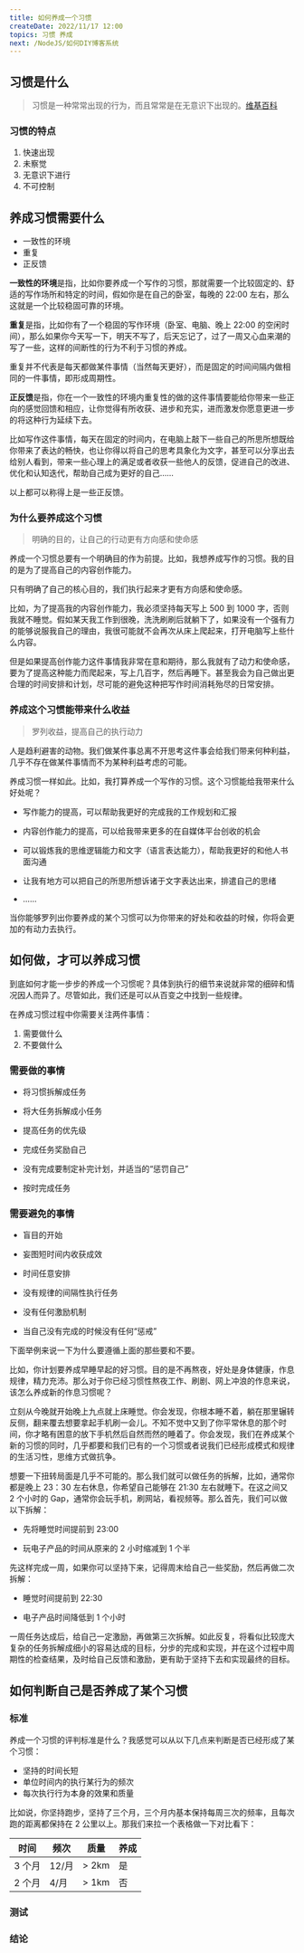 ```yaml
---
title: 如何养成一个习惯
createDate: 2022/11/17 12:00
topics: 习惯 养成
next: /NodeJS/如何DIY博客系统
---
```


## 习惯是什么

> 习惯是一种常常出现的行为，而且常常是在无意识下出现的。[维基百科](https://zh.wikipedia.org/zh-cn/%E4%B9%A0%E6%83%AF)

### 习惯的特点

1. 快速出现
2. 未察觉
3. 无意识下进行
4. 不可控制

## 养成习惯需要什么

- 一致性的环境
- 重复
- 正反馈

**一致性的环境**是指，比如你要养成一个写作的习惯，那就需要一个比较固定的、舒适的写作场所和特定的时间，假如你是在自己的卧室，每晚的 22:00 左右，那么这就是一个比较稳固可靠的环境。

**重复**是指，比如你有了一个稳固的写作环境（卧室、电脑、晚上 22:00 的空闲时间），那么如果你今天写一下，明天不写了，后天忘记了，过了一周又心血来潮的写了一些，这样的间断性的行为不利于习惯的养成。

重复并不代表是每天都做某件事情（当然每天更好），而是固定的时间间隔内做相同的一件事情，即形成周期性。

**正反馈**是指，你在一个一致性的环境内重复性的做的这件事情要能给你带来一些正向的感觉回馈和相应，让你觉得有所收获、进步和充实，进而激发你愿意更进一步的将这种行为延续下去。

比如写作这件事情，每天在固定的时间内，在电脑上敲下一些自己的所思所想既给你带来了表达的畅快，也让你得以将自己的思考具象化为文字，甚至可以分享出去给别人看到，带来一些心理上的满足或者收获一些他人的反馈，促进自己的改进、优化和认知迭代，帮助自己成为更好的自己……

以上都可以称得上是一些正反馈。

### 为什么要养成这个习惯

> 明确的目的，让自己的行动更有方向感和使命感

养成一个习惯总要有一个明确目的作为前提。比如，我想养成写作的习惯。我的目的是为了提高自己的内容创作能力。

只有明确了自己的核心目的，我们执行起来才更有方向感和使命感。

比如，为了提高我的内容创作能力，我必须坚持每天写上 500 到 1000 字，否则我就不睡觉。假如某天我工作到很晚，洗洗刷刷后就躺下了，如果没有一个强有力的能够说服我自己的理由，我很可能就不会再次从床上爬起来，打开电脑写上些什么内容。

但是如果提高创作能力这件事情我非常在意和期待，那么我就有了动力和使命感，要为了提高这种能力而爬起来，写上几百字，然后再睡下。甚至我会为自己做出更合理的时间安排和计划，尽可能的避免这种把写作时间消耗殆尽的日常安排。

### 养成这个习惯能带来什么收益

> 罗列收益，提高自己的执行动力

人是趋利避害的动物。我们做某件事总离不开思考这件事会给我们带来何种利益，几乎不存在做某件事情而不为某种利益考虑的可能。

养成习惯一样如此。比如，我打算养成一个写作的习惯。这个习惯能给我带来什么好处呢？

- 写作能力的提高，可以帮助我更好的完成我的工作规划和汇报

- 内容创作能力的提高，可以给我带来更多的在自媒体平台创收的机会

- 可以锻炼我的思维逻辑能力和文字（语言表达能力），帮助我更好的和他人书面沟通

- 让我有地方可以把自己的所思所想诉诸于文字表达出来，排遣自己的思绪

- ……

当你能够罗列出你要养成的某个习惯可以为你带来的好处和收益的时候，你将会更加的有动力去执行。

## 如何做，才可以养成习惯

到底如何才能一步步的养成一个习惯呢？具体到执行的细节来说就非常的细碎和情况因人而异了。尽管如此，我们还是可以从百变之中找到一些规律。

在养成习惯过程中你需要关注两件事情：

1. 需要做什么
2. 不要做什么

### 需要做的事情

- 将习惯拆解成任务

- 将大任务拆解成小任务

- 提高任务的优先级

- 完成任务奖励自己

- 没有完成要制定补完计划，并适当的“惩罚自己”

- 按时完成任务

### 需要避免的事情

- 盲目的开始

- 妄图短时间内收获成效

- 时间任意安排

- 没有规律的间隔性执行任务

- 没有任何激励机制

- 当自己没有完成的时候没有任何“惩戒”

下面举例来说一下为什么要遵循上面的那些要和不要。

比如，你计划要养成早睡早起的好习惯。目的是不再熬夜，好处是身体健康，作息规律，精力充沛。那么对于你已经习惯性熬夜工作、刷剧、网上冲浪的作息来说，该怎么养成新的作息习惯呢？

立刻从今晚就开始晚上九点就上床睡觉。你会发现，你根本睡不着，躺在那里辗转反侧，翻来覆去想要拿起手机刷一会儿。不知不觉中又到了你平常休息的那个时间，你才略有困意的放下手机然后自然而然的睡着了。你会发现，我们在养成某个新的习惯的同时，几乎都要和我们已有的一个习惯或者说我们已经形成模式和规律的生活习性，思维方式做抗争。

想要一下扭转局面是几乎不可能的。那么我们就可以做任务的拆解，比如，通常你都是晚上 23：30 左右休息，你希望自己能够在 21:30 左右就睡下。在这之间又 2 个小时的 Gap，通常你会玩手机，刷网站，看视频等。那么首先，我们可以做以下拆解：

- 先将睡觉时间提前到 23:00

- 玩电子产品的时间从原来的 2 小时缩减到 1 个半

先这样完成一周，如果你可以坚持下来，记得周末给自己一些奖励，然后再做二次拆解：

- 睡觉时间提前到 22:30

- 电子产品时间降低到 1 个小时

一周任务达成后，给自己一定激励，再做第三次拆解。如此反复，将看似比较庞大复杂的任务拆解成细小的容易达成的目标，分步的完成和实现，并在这个过程中周期性的检查结果，及时给自己反馈和激励，更有助于坚持下去和实现最终的目标。

## 如何判断自己是否养成了某个习惯

### 标准

养成一个习惯的评判标准是什么？我感觉可以从以下几点来判断是否已经形成了某个习惯：

- 坚持的时间长短
- 单位时间内的执行某行为的频次
- 每次执行行为本身的效果和质量

比如说，你坚持跑步，坚持了三个月，三个月内基本保持每周三次的频率，且每次跑的距离都保持在 2 公里以上。那我们来拉一个表格做一下对比看下：

| 时间   | 频次  | 质量  | 养成 |
| ------ | ----- | ----- | ---- |
| 3 个月 | 12/月 | > 2km | 是   |
| 2 个月 | 4/月  | > 1km | 否   |

### 测试

### 结论
